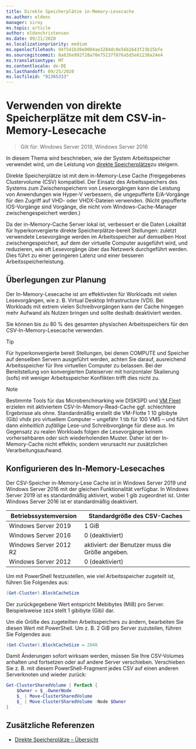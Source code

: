 ```yaml
---
title: Direkte Speicherplätze in-Memory-Lesecache
ms.author: eldenc
manager: siroy
ms.topic: article
author: eldenchristensen
ms.date: 09/21/2020
ms.localizationpriority: medium
ms.openlocfilehash: 94f541b38e0084ae3284dc0e56b2643f23b15bfe
ms.sourcegitcommit: 8a826e992f28a70e75137f876a5d5e61238a24e4
ms.translationtype: MT
ms.contentlocale: de-DE
ms.lasthandoff: 09/25/2020
ms.locfileid: "91365333"
---
```

# <a name="using-storage-spaces-direct-with-the-csv-in-memory-read-cache"></a>Verwenden von direkte Speicherplätze mit dem CSV-in-Memory-Lesecache

> Gilt für: Windows Server 2019, Windows Server 2016

In diesem Thema wird beschrieben, wie der System Arbeitsspeicher verwendet wird, um die Leistung von [direkte Speicherplätze](storage-spaces-direct-overview.md)zu steigern.

Direkte Speicherplätze ist mit dem in-Memory-Lese Cache (freigegebenes Clustervolume (CSV) kompatibel. Der Einsatz des Arbeitsspeichers des Systems zum Zwischenspeichern von Lesevorgängen kann die Leistung von Anwendungen wie Hyper-V verbessern, die ungepufferte E/A-Vorgänge für den Zugriff auf VHD- oder VHDX-Dateien verwenden. (Nicht gepufferte IOS-Vorgänge sind Vorgänge, die nicht vom Windows-Cache-Manager zwischengespeichert werden.)

Da der in-Memory-Cache Server lokal ist, verbessert er die Daten Lokalität für hyperkonvergierte direkte Speicherplätze-bereit Stellungen: zuletzt verwendete Lesevorgänge werden im Arbeitsspeicher auf demselben Host zwischengespeichert, auf dem der virtuelle Computer ausgeführt wird, und reduzieren, wie oft Lesevorgänge über das Netzwerk durchgeführt werden. Dies führt zu einer geringeren Latenz und einer besseren Arbeitsspeicherleistung.

## <a name="planning-considerations"></a>Überlegungen zur Planung

Der In-Memory-Lesecache ist am effektivsten für Workloads mit vielen Lesevorgängen, wie z. B. Virtual Desktop Infrastructure (VDI). Bei Workloads mit extrem vielen Schreibvorgängen kann der Cache hingegen mehr Aufwand als Nutzen bringen und sollte deshalb deaktiviert werden.

Sie können bis zu 80 % des gesamten physischen Arbeitsspeichers für den CSV-In-Memory-Lesecache verwenden.

  > [!TIP]
  > Für hyperkonvergierte bereit Stellungen, bei denen COMPUTE und Speicher auf denselben Servern ausgeführt werden, achten Sie darauf, ausreichend Arbeitsspeicher für Ihre virtuellen Computer zu belassen. Bei der Bereitstellung von konvergierten Dateiserver mit horizontaler Skalierung (sofs) mit weniger Arbeitsspeicher Konflikten trifft dies nicht zu.

  > [!NOTE]
  > Bestimmte Tools für das Microbenchmarking wie DISKSPD und [VM Fleet](https://github.com/Microsoft/diskspd/tree/master/Frameworks/VMFleet) erzielen mit aktiviertem CSV-In-Memory-Read-Cache ggf. schlechtere Ergebnisse als ohne. Standardmäßig erstellt die VM-Flotte 1 10 gibibyte (Gib) vhdx pro virtuellem Computer – ungefähr 1 tib für 100 VMS – und führt dann *einheitlich zufällige* Lese-und Schreibvorgänge für diese aus. Im Gegensatz zu realen Workloads folgen die Lesevorgänge keinem vorhersehbaren oder sich wiederholenden Muster. Daher ist der In-Memory-Cache nicht effektiv, sondern verursacht nur zusätzlichen Verarbeitungsaufwand.

## <a name="configuring-the-in-memory-read-cache"></a>Konfigurieren des In-Memory-Lesecaches

Der CSV-Speicher in-Memory-Lese Cache ist in Windows Server 2019 und Windows Server 2016 mit der gleichen Funktionalität verfügbar. In Windows Server 2019 ist es standardmäßig aktiviert, wobei 1 gib zugeordnet ist. Unter Windows Server 2016 ist er standardmäßig deaktiviert.

| Betriebssystemversion             | Standardgröße des CSV-Caches           |
|------------------------|----------------------------------|
| Windows Server 2019    | 1 GiB                            |
| Windows Server 2016    | 0 (deaktiviert)                     |
| Windows Server 2012 R2 | aktiviert: der Benutzer muss die Größe angeben. |
| Windows Server 2012    | 0 (deaktiviert)                     |

Um mit PowerShell festzustellen, wie viel Arbeitsspeicher zugeteilt ist, führen Sie Folgendes aus:

```PowerShell
(Get-Cluster).BlockCacheSize
```

Der zurückgegebene Wert entspricht Mebibytes (MiB) pro Server. Beispielsweise `1024` stellt 1 gibibyte (Gib) dar.

Um die Größe des zugeteilten Arbeitsspeichers zu ändern, bearbeiten Sie diesen Wert mit PowerShell. Um z. B. 2 GiB pro Server zuzuteilen, führen Sie Folgendes aus:

```PowerShell
(Get-Cluster).BlockCacheSize = 2048
```

Damit Änderungen sofort wirksam werden, müssen Sie Ihre CSV-Volumes anhalten und fortsetzen oder auf andere Server verschieben. Verschieben Sie z. B. mit diesem PowerShell-Fragment jedes CSV auf einen anderen Serverknoten und wieder zurück:

```PowerShell
Get-ClusterSharedVolume | ForEach {
    $Owner = $_.OwnerNode
    $_ | Move-ClusterSharedVolume
    $_ | Move-ClusterSharedVolume -Node $Owner
}
```

## <a name="additional-references"></a>Zusätzliche Referenzen

- [Direkte Speicherplätze – Übersicht](storage-spaces-direct-overview.md)
